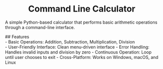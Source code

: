 <h1 align="center">Command Line Calculator</h1>
<p>A simple Python-based calculator that performs basic arithmetic operations through a command-line interface.</p>
## Features <br>
- Basic Operations: Addition, Subtraction, Multiplication, Division <br>
- User-Friendly Interface: Clean menu-driven interface
- Error Handling: Handles invalid inputs and division by zero
- Continuous Operation: Loop until user chooses to exit
- Cross-Platform: Works on Windows, macOS, and Linux
